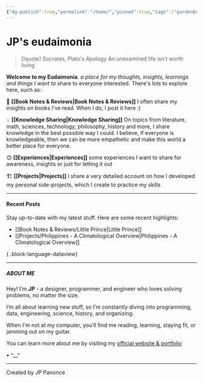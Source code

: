 ```yaml
---
{"dg-publish":true,"permalink":"/home/","pinned":true,"tags":["gardenEntry"]}
---
```


# JP's eudaimonia

> [!quote] Socrates, Plato's Apology 
> An unexamined life isn’t worth living

**Welcome to my Eudaimonia**.   *a place for my thoughts, insights, learnings and things I want to* share to everyone interested. There's lots to explore here, such as:


 📖 **[[Book Notes & Reviews\|Book Notes & Reviews]]**
   I often share my insights on books I've read. When I do, I post it here :)

💡 **[[Knowledge Sharing\|Knowledge Sharing]]**
On topics from literature, math, sciences, technology, philosophy, history and more, I share knowledge in the best possible way I could. I believe, if everyone is knowledgeable, then we can be more empathetic and make this world a better place for everyone.

😊 **[[Experiences\|Experiences]]**
  some experiences I want to share for awareness, insights or just for letting it out


🏗️ **[[Projects\|Projects]]**
I share a very detailed account on how I developed my personal side-projects, which I create to practice my skills


---
#### Recent Posts
Stay up-to-date with my latest stuff. Here are some recent highlights:

- [[Book Notes & Reviews/Little Prince\|Little Prince]]
- [[Projects/Philippines - A Climatological Overview\|Philippines - A Climatological Overview]]

{ .block-language-dataview}




---

##### ABOUT ME

Hey! I'm **JP** - a designer, programmer, and engineer who loves solving problems, no matter the size.

I’m all about learning new stuff, so I’m constantly diving into programming, data, engineering, science, history, and organizing.

When I'm not at my computer, you'll find me reading, learning, staying fit, or jamming out on my guitar.

You can learn more about me by visiting my [official website & portfolio](https://jp-panonce.github.io)    

• ^\_\_^

---
Created by JP Panonce












